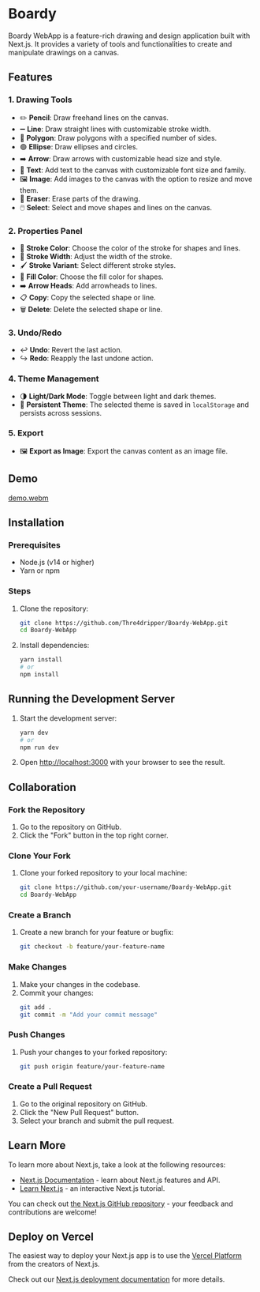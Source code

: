 # Boardy

Boardy WebApp is a feature-rich drawing and design application built with Next.js. It provides a variety of tools and
functionalities to create and manipulate drawings on a canvas.

## Features

### 1. Drawing Tools

- ✏️ **Pencil**: Draw freehand lines on the canvas.
- ➖ **Line**: Draw straight lines with customizable stroke width.
- 📐 **Polygon**: Draw polygons with a specified number of sides.
- 🟢 **Ellipse**: Draw ellipses and circles.
- ➡️ **Arrow**: Draw arrows with customizable head size and style.
- 📝 **Text**: Add text to the canvas with customizable font size and family.
- 🖼️ **Image**: Add images to the canvas with the option to resize and move them.
- 🧽 **Eraser**: Erase parts of the drawing.
- 🖱️ **Select**: Select and move shapes and lines on the canvas.

### 2. Properties Panel

- 🎨 **Stroke Color**: Choose the color of the stroke for shapes and lines.
- 📏 **Stroke Width**: Adjust the width of the stroke.
- 🖌️ **Stroke Variant**: Select different stroke styles.
- 🎨 **Fill Color**: Choose the fill color for shapes.
- ➡️ **Arrow Heads**: Add arrowheads to lines.
- 📋 **Copy**: Copy the selected shape or line.
- 🗑️ **Delete**: Delete the selected shape or line.

### 3. Undo/Redo

- ↩️ **Undo**: Revert the last action.
- ↪️ **Redo**: Reapply the last undone action.

### 4. Theme Management

- 🌗 **Light/Dark Mode**: Toggle between light and dark themes.
- 💾 **Persistent Theme**: The selected theme is saved in `localStorage` and persists across sessions.

### 5. Export

- 🖼️ **Export as Image**: Export the canvas content as an image file.

## Demo

[demo.webm](https://github.com/user-attachments/assets/6469fed8-2e27-418d-9b41-d0a7821f7ff8)

## Installation

### Prerequisites

- Node.js (v14 or higher)
- Yarn or npm

### Steps

1. Clone the repository:
    ```bash
    git clone https://github.com/Thre4dripper/Boardy-WebApp.git
    cd Boardy-WebApp
    ```

2. Install dependencies:
    ```bash
    yarn install
    # or
    npm install
    ```

## Running the Development Server

1. Start the development server:
    ```bash
    yarn dev
    # or
    npm run dev
    ```

2. Open [http://localhost:3000](http://localhost:3000) with your browser to see the result.

## Collaboration

### Fork the Repository

1. Go to the repository on GitHub.
2. Click the "Fork" button in the top right corner.

### Clone Your Fork

1. Clone your forked repository to your local machine:
    ```bash
    git clone https://github.com/your-username/Boardy-WebApp.git
    cd Boardy-WebApp
    ```

### Create a Branch

1. Create a new branch for your feature or bugfix:
    ```bash
    git checkout -b feature/your-feature-name
    ```

### Make Changes

1. Make your changes in the codebase.
2. Commit your changes:
    ```bash
    git add .
    git commit -m "Add your commit message"
    ```

### Push Changes

1. Push your changes to your forked repository:
    ```bash
    git push origin feature/your-feature-name
    ```

### Create a Pull Request

1. Go to the original repository on GitHub.
2. Click the "New Pull Request" button.
3. Select your branch and submit the pull request.

## Learn More

To learn more about Next.js, take a look at the following resources:

- [Next.js Documentation](https://nextjs.org/docs) - learn about Next.js features and API.
- [Learn Next.js](https://nextjs.org/learn) - an interactive Next.js tutorial.

You can check out [the Next.js GitHub repository](https://github.com/vercel/next.js/) - your feedback and contributions
are welcome!

## Deploy on Vercel

The easiest way to deploy your Next.js app is to use
the [Vercel Platform](https://vercel.com/new?utm_medium=default-template&filter=next.js&utm_source=create-next-app&utm_campaign=create-next-app-readme)
from the creators of Next.js.

Check out our [Next.js deployment documentation](https://nextjs.org/docs/deployment) for more details.
